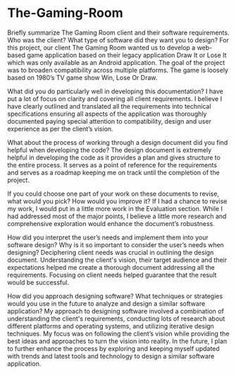 # The-Gaming-Room

Briefly summarize The Gaming Room client and their software requirements. Who was the client? What type of software did they want you to design?
For this project, our client The Gaming Room wanted us to develop a web-based game application based on their legacy application Draw It or Lose It which was only available as an Android application. The goal of the project was to broaden compatibility across multiple platforms. The game is loosely based on 1980’s TV game show Win, Lose Or Draw. 

What did you do particularly well in developing this documentation?
I have put a lot of focus on clarity and covering all client requirements. I believe I have clearly outlined and translated all the requirements into technical specifications ensuring all aspects of the application was thoroughly documented paying special attention to compatibility, design and user experience as per the client’s vision.

What about the process of working through a design document did you find helpful when developing the code?
The design document is extremely helpful in developing the code as it provides a plan and gives structure to the entire process. It serves as a point of reference for the requirements and serves as a roadmap keeping me on track until the completion of the project.

If you could choose one part of your work on these documents to revise, what would you pick? How would you improve it?
If I had a chance to revise my work, I would put in a little more work in the Evaluation section. While I had addressed most of the major points, I believe a little more research and comprehensive exploration would enhance the document’s robustness.

How did you interpret the user’s needs and implement them into your software design? Why is it so important to consider the user’s needs when designing?
Deciphering client needs was crucial in outlining the design document. Understanding the client's vision, their target audience and their expectations helped me create a thorough document addressing all the requirements. Focusing on client needs helped guarantee that the result would be successful.

How did you approach designing software? What techniques or strategies would you use in the future to analyze and design a similar software application?
My approach to designing software involved a combination of understanding the client's requirements, conducting lots of research about different platforms and operating systems, and utilizing iterative design techniques. My focus was on following the client’s vision while providing the best ideas and approaches to turn the vision into reality. In the future, I plan to further enhance the process by exploring and keeping myself updated with trends and latest tools and technology to design a similar software application.
